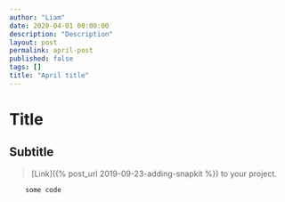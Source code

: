 ```yaml
---
author: "Liam"
date: 2020-04-01 00:00:00
description: "Description"
layout: post
permalink: april-post
published: false
tags: []
title: "April title"
---
```


# Title

## Subtitle

> [Link]({% post_url 2019-09-23-adding-snapkit %}) to your project.

```
    some code
```
